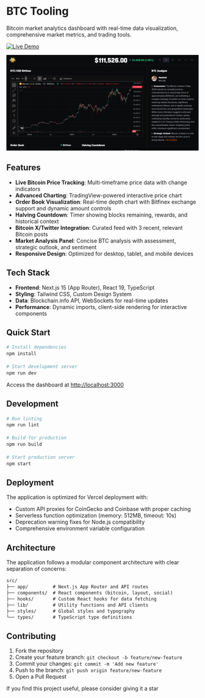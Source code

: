 # BTC Tooling

Bitcoin market analytics dashboard with real-time data visualization, comprehensive market metrics, and trading tools.

[![Live Demo](https://img.shields.io/badge/Live%20Demo-btctooling.com-blue)](https://btctooling.com)

![BTC Tooling Dashboard](/public/images/demo.jpg)

## Features

- **Live Bitcoin Price Tracking**: Multi-timeframe price data with change indicators
- **Advanced Charting**: TradingView-powered interactive price chart
- **Order Book Visualization**: Real-time depth chart with Bitfinex exchange support and dynamic amount controls
- **Halving Countdown**: Timer showing blocks remaining, rewards, and historical context
- **Bitcoin X/Twitter Integration**: Curated feed with 3 recent, relevant Bitcoin posts
- **Market Analysis Panel**: Concise BTC analysis with assessment, strategic outlook, and sentiment
- **Responsive Design**: Optimized for desktop, tablet, and mobile devices

## Tech Stack

- **Frontend**: Next.js 15 (App Router), React 19, TypeScript
- **Styling**: Tailwind CSS, Custom Design System
- **Data**: Blockchain.info API, WebSockets for real-time updates
- **Performance**: Dynamic imports, client-side rendering for interactive components

## Quick Start

```bash
# Install dependencies
npm install

# Start development server
npm run dev
```

Access the dashboard at [http://localhost:3000](http://localhost:3000)

## Development

```bash
# Run linting
npm run lint

# Build for production
npm run build

# Start production server
npm start
```

## Deployment

The application is optimized for Vercel deployment with:

- Custom API proxies for CoinGecko and Coinbase with proper caching
- Serverless function optimization (memory: 512MB, timeout: 10s)
- Deprecation warning fixes for Node.js compatibility
- Comprehensive environment variable configuration

## Architecture

The application follows a modular component architecture with clear separation of concerns:

```
src/
├── app/         # Next.js App Router and API routes
├── components/  # React components (bitcoin, layout, social)
├── hooks/       # Custom React hooks for data fetching
├── lib/         # Utility functions and API clients
├── styles/      # Global styles and typography
└── types/       # TypeScript type definitions
```

## Contributing

1. Fork the repository
2. Create your feature branch: `git checkout -b feature/new-feature`
3. Commit your changes: `git commit -m 'Add new feature'`
4. Push to the branch: `git push origin feature/new-feature`
5. Open a Pull Request

If you find this project useful, please consider giving it a star
